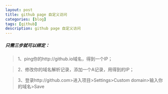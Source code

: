 ```yaml
---
layout: post
title: github page 自定义访问
categories: [blog]
tags: [github]
description: github page 自定义访问
---
```



##### 只需三步就可以绑定：

> 1、ping你的http://github.io域名，得到一个IP；

> 2、修改你的域名解析记录，添加一个A记录，用得到的IP；

> 3、登录http://github.com>进入项目>Settings>Custom domain>输入你的域名>Save


